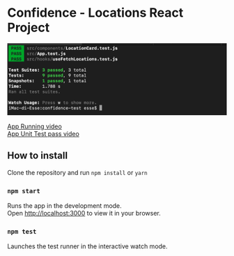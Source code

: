 # Confidence - Locations React Project

![Pass Test Image](test_pass.png)

[App Running video](https://youtu.be/mLxX_XEiOKU)\
[App Unit Test pass video](https://youtu.be/Oo4zkzuHh6I)


## How to install

Clone the repository and run `npm install` or `yarn`

### `npm start`

Runs the app in the development mode.\
Open [http://localhost:3000](http://localhost:3000) to view it in your browser.

### `npm test`

Launches the test runner in the interactive watch mode.
